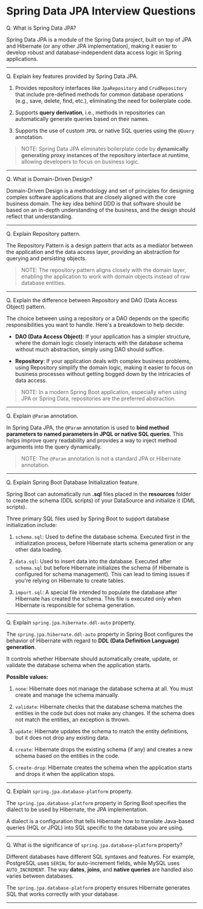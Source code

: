 # Spring Data JPA Interview Questions

Q. What is Spring Data JPA?

Spring Data JPA is a module of the Spring Data project, built on top of JPA and Hibernate (or any other JPA implementation), making it easier to develop robust and database-independent data access logic in Spring applications.

---

Q. Explain key features provided by Spring Data JPA.

1. Provides repository interfaces like `JpaRepository` and `CrudRepository` that include pre-defined methods for common database operations (e.g., save, delete, find, etc.), eliminating the need for boilerplate code. 

2. Supports **query derivation**, i.e., methods in repositories can automatically generate queries based on their names.

3. Supports the use of custom `JPQL` or native SQL queries using the `@Query` annotation.

> NOTE: Spring Data JPA eliminates boilerplate code by **dynamically generating proxy instances of the repository interface at runtime**, allowing developers to focus on business logic.

---

Q. What is Domain-Driven Design?

Domain-Driven Design is a methodology and set of principles for designing complex software applications that are closely aligned with the core business domain. The key idea behind DDD is that software should be based on an in-depth understanding of the business, and the design should reflect that understanding.

---

Q. Explain Repository pattern.

The Repository Pattern is a design pattern that acts as a mediator between the application and the data access layer, providing an abstraction for querying and persisting objects. 

> NOTE: The repository pattern aligns closely with the domain layer, enabling the application to work with domain objects instead of raw database entities.

---

Q. Explain the difference between Repository and DAO (Data Access Object) pattern.

The choice between using a repository or a DAO depends on the specific responsibilities you want to handle. Here's a breakdown to help decide:

- **DAO (Data Access Object)**: If your application has a simpler structure, where the domain logic closely interacts with the database schema without much abstraction, simply using DAO should suffice.

- **Repository**: If your application deals with complex business problems, using Repository simplify the domain logic, making it easier to focus on business processes without getting bogged down by the intricacies of data access.

> NOTE: In a modern Spring Boot application, especially when using JPA or Spring Data, repositories are the preferred abstraction.

---

Q. Explain `@Param` annotation.

In Spring Data JPA, the `@Param` annotation is used to **bind method parameters to named parameters in JPQL or native SQL queries**. This helps improve query readability and provides a way to inject method arguments into the query dynamically.

> NOTE: The `@Param` annotation is not a standard JPA or Hibernate annotation. 

---

Q. Explain Spring Boot Database Initialization feature.

Spring Boot can automatically run **.sql** files placed in the **resources** folder to create the schema (DDL scripts) of your DataSource and initialize it (DML scripts).

Three primary SQL files used by Spring Boot to support database initialization include: 

1. `schema.sql`: Used to define the database schema. Executed first in the initialization process, before Hibernate starts schema generation or any other data loading.

2. `data.sql`: Used to insert data into the database. Executed after `schema.sql` but before Hibernate initializes the schema (if Hibernate is configured for schema management). This can lead to timing issues if you're relying on Hibernate to create tables.

3. `import.sql`: A special file intended to populate the database after Hibernate has created the schema. This file is executed only when Hibernate is responsible for schema generation.

---

Q. Explain `spring.jpa.hibernate.ddl-auto` property.

The `spring.jpa.hibernate.ddl-auto` property in Spring Boot configures the behavior of Hibernate with regard to **DDL (Data Definition Language) generation**. 

It controls whether Hibernate should automatically create, update, or validate the database schema when the application starts.

**Possible values:**

1. `none`: Hibernate does not manage the database schema at all. You must create and manage the schema manually.

2. `validate`: Hibernate checks that the database schema matches the entities in the code but does not make any changes. If the schema does not match the entities, an exception is thrown.

3. `update`: Hibernate updates the schema to match the entity definitions, but it does not drop any existing data.

4. `create`: Hibernate drops the existing schema (if any) and creates a new schema based on the entities in the code.

5. `create-drop`: Hibernate creates the schema when the application starts and drops it when the application stops.

---

Q. Explain `spring.jpa.database-platform` property.

The `spring.jpa.database-platform` property in Spring Boot specifies the dialect to be used by Hibernate, the JPA implementation. 

A dialect is a configuration that tells Hibernate how to translate Java-based queries (HQL or JPQL) into SQL specific to the database you are using.

---

Q. What is the significance of `spring.jpa.database-platform` property?

Different databases have different SQL syntaxes and features. For example, PostgreSQL uses `SERIAL` for auto-increment fields, while MySQL uses `AUTO_INCREMENT`. The way **dates**, **joins**, and **native queries** are handled also varies between databases. 

The `spring.jpa.database-platform` property ensures Hibernate generates SQL that works correctly with your database.

---


